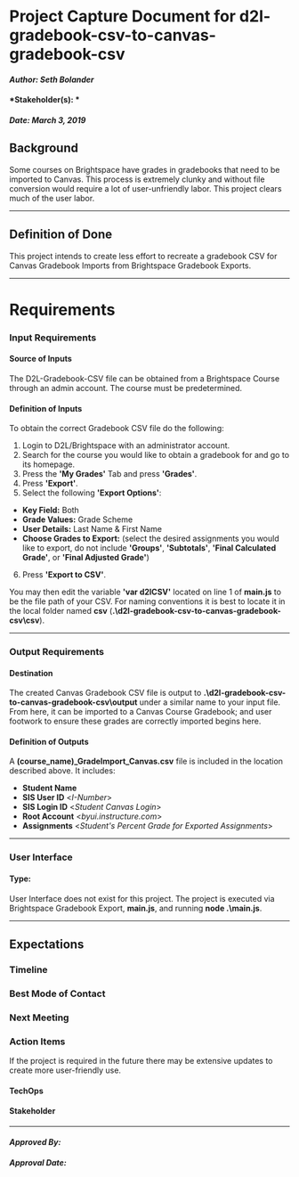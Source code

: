 # Project Capture Document for d2l-gradebook-csv-to-canvas-gradebook-csv
#### *Author: Seth Bolander*
#### *Stakeholder(s): *
#### *Date: March 3, 2019*


## Background

Some courses on Brightspace have grades in gradebooks that need to be imported to Canvas. This process is extremely clunky and without file conversion would require a lot of user-unfriendly labor. This project clears much of the user labor.

-----

## Definition of Done

This project intends to create less effort to recreate a gradebook CSV for Canvas Gradebook Imports from Brightspace Gradebook Exports.

-----

# Requirements

### Input Requirements

#### Source of Inputs

The D2L-Gradebook-CSV file can be obtained from a Brightspace Course through an admin account. The course must be predetermined.

#### Definition of Inputs

To obtain the correct Gradebook CSV file do the following:

1. Login to D2L/Brightspace with an administrator account.
2. Search for the course you would like to obtain a gradebook for and go to its homepage.
3. Press the **'My Grades'** Tab and press **'Grades'**.
4. Press **'Export'**.
5. Select the following **'Export Options'**:
  - **Key Field:** Both
  - **Grade Values:** Grade Scheme
  - **User Details:** Last Name & First Name
  - **Choose Grades to Export:** (select the desired assignments you would like to export, do not include **'Groups'**, **'Subtotals'**, **'Final Calculated Grade'**, or **'Final Adjusted Grade'**)
6. Press **'Export to CSV'**.

You may then edit the variable **'var d2lCSV'** located on line 1 of **main.js** to be the file path of your CSV. 
For naming conventions it is best to locate it in the local folder named **csv** (**.\d2l-gradebook-csv-to-canvas-gradebook-csv\csv**).

---

### Output Requirements
#### Destination

The created Canvas Gradebook CSV file is output to **.\d2l-gradebook-csv-to-canvas-gradebook-csv\output** under a similar name to your input file.
From here, it can be imported to a Canvas Course Gradebook; and user footwork to ensure these grades are correctly imported begins here.

#### Definition of Outputs

A **(course_name)_GradeImport_Canvas.csv** file is included in the location described above.
It includes:
- **Student Name**
- **SIS User ID** <_I-Number_>
- **SIS Login ID** <_Student Canvas Login_>
- **Root Account** <_byui.instructure.com_>
- **Assignments** <_Student's Percent Grade for Exported Assignments_>

---

### User Interface

#### Type:

User Interface does not exist for this project. The project is executed via Brightspace Gradebook Export, **main.js**, and running **node .\main.js**.

-----

## Expectations

### Timeline

### Best Mode of Contact

### Next Meeting


### Action Items
If the project is required in the future there may be extensive updates to create more user-friendly use.
#### TechOps
#### Stakeholder

-----

#### *Approved By:* 
#### *Approval Date:*
